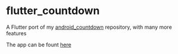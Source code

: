 # flutter_countdown

A Flutter port of my [android_countdown](https://github.com/nailuj29gaming/android_countdown) repository, with many more features

The app can be fount [here](https://play.google.com/store/apps/details?id=com.nailuj29gaming.countdown)